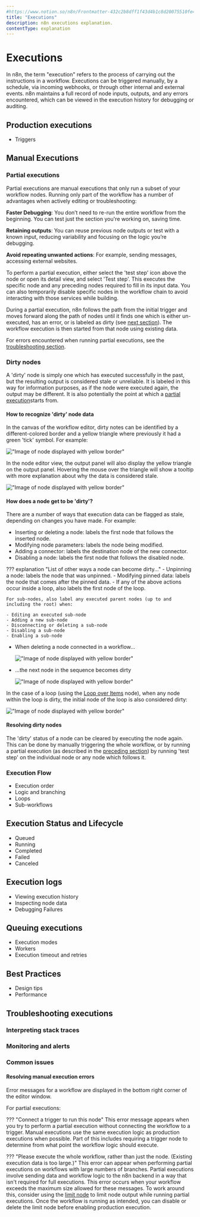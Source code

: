 ```yaml
---
#https://www.notion.so/n8n/Frontmatter-432c2b8dff1f43d4b1c8d20075510fe4
title: "Executions"
description: n8n executions explanation.
contentType: explanation
---
```


# Executions

In n8n, the term "execution" refers to the process of carrying out the instructions in a workflow. Executions can be triggered manually, by a schedule, via incoming webhooks, or through other internal and external events. n8n maintains a full record of node inputs, outputs, and any errors encountered, which can be viewed in the execution history for debugging or auditing.

## Production executions
   - Triggers

## Manual Executions

### Partial executions

Partial executions are manual executions that only run a subset of your workflow nodes. Running only part of the workflow has a number of advantages when actively editing or troubleshooting:

**Faster Debugging**: You don’t need to re-run the entire workflow from the beginning. You can test just the section you're working on, saving time.

**Retaining outputs**: You can reuse previous node outputs or test with a known input, reducing variability and focusing on the logic you’re debugging.

**Avoid repeating unwanted actions**: For example, sending messages, accessing external websites.

To perform a partial execution, either select the 'test step' icon above the node or open its detail view, and select 'Test step'. This executes the specific node and any preceding nodes required to fill in its input data. You can also temporarily disable specific nodes in the workflow chain to avoid interacting with those services while building.

During a partial execution, n8n follows the path from the initial trigger and moves forward along the path of nodes until it finds one which is either un-executed, has an error, or is labeled as dirty (see [next section](#dirty-nodes)). The workflow execution is then started from that node using existing data.

For errors encountered when running partial executions, see the [troubleshooting section](Resolving-manual-execution-errors).

### Dirty nodes

A 'dirty' node is simply one which has executed successfully in the past, but the resulting output is considered stale or unreliable. It is labeled in this way for information purposes, as if the node were executed again, the output may be different. It is also potentially the point at which a [partial execution](#partial-executions)starts from.

#### How to recognize 'dirty' node data

In the canvas of the workflow editor, dirty notes can be identified by a different-colored border and a yellow triangle where previously it had a green 'tick' symbol. For example:

!["Image of node displayed with yellow border"](/_images/workflows/executions/dirty-node-canvas.png)

In the node editor view, the output panel will also display the yellow triangle on the output panel. Hovering the mouse over the triangle will show a tooltip with more explanation about why the data is considered stale.

!["Image of node displayed with yellow border"](/_images/workflows/executions/dirty-node-editor.png)

#### How does a node get to be 'dirty'?

There are a number of ways that execution data can be flagged as stale, depending on changes you have made. For example:

- Inserting or deleting a node: labels the first node that follows the inserted node.
- Modifying node parameters: labels the node being modified.
- Adding a connector: labels the destination node of the new connector.
- Disabling a node: labels the first node that follows the disabled node.

??? explanation "List of other ways a node can become dirty..."
    - Unpinning a node: labels the node that was unpinned.
    - Modifying pinned data: labels the node that comes after the pinned data.
    - If any of the above actions occur inside a loop, also labels the first node of the loop.
    
    For sub-nodes, also label any executed parent nodes (up to and including the root) when:

    - Editing an executed sub-node
    - Adding a new sub-node
    - Disconnecting or deleting a sub-node
    - Disabling a sub-node
    - Enabling a sub-node

<div class="grid cards" markdown>

-   When deleting a node connected in a workflow...

    !["Image of node displayed with yellow border"](/_images/workflows/executions/dirty-before.png)

-   ...the next node in the sequence becomes dirty

    !["Image of node displayed with yellow border"](/_images/workflows/executions/dirty-after.png)

</div>

In the case of a loop (using the [Loop over Items][] node), when any node within the loop is dirty, the initial node of the loop is also considered dirty:

!["Image of node displayed with yellow border"](/_images/workflows/executions/dirty-loop.png)

#### Resolving dirty nodes

The 'dirty' status of a node can be cleared by executing the node again. This can be done by manually triggering the whole workflow, or by running a partial execution (as described in the [preceding section](#partial-executions)) by running 'test step' on the individual node or any node which follows it.

### Execution Flow
   - Execution order
   - Logic and branching
   - Loops
   - Sub-workflows

## Execution Status and Lifecycle
   - Queued
   - Running
   - Completed
   - Failed
   - Canceled

## Execution logs
   - Viewing execution history
   - Inspecting node data
   - Debugging Failures

## Queuing executions
   - Execution modes
   - Workers
   - Execution timeout and retries

## Best Practices
   - Design tips
   - Performance

## Troubleshooting executions
### Interpreting stack traces
### Monitoring and alerts
### Common issues

#### Resolving manual execution errors

Error messages for a workflow are displayed in the bottom right corner of the editor window.

For partial executions:

??? "Connect a trigger to run this node"
    This error message appears when you try to perform a partial execution without connecting the workflow to a trigger. Manual executions use the same execution logic as production executions when possible. Part of this includes requiring a trigger node to determine from what point the workflow logic should execute.

??? "Please execute the whole workflow, rather than just the node. (Existing execution data is too large.)"
    This error can appear when performing partial executions on workflows with large numbers of branches. Partial executions involve sending data and workflow logic to the n8n backend in a way that isn't required for full executions. This error occurs when your workflow exceeds the maximum size allowed for these messages.
    To work around this, consider using the [limit node][] to limit node output while running partial executions. Once the workflow is running as intended, you can disable or delete the limit node before enabling production execution.

<!-- LINKS -->

[Loop over Items]: /integrations/builtin/core-nodes/n8n-nodes-base.splitinbatches.md
[pinning data]: /data/data-pinning.md
[limit node]: /integrations/builtin/core-nodes/n8n-nodes-base.limit.md